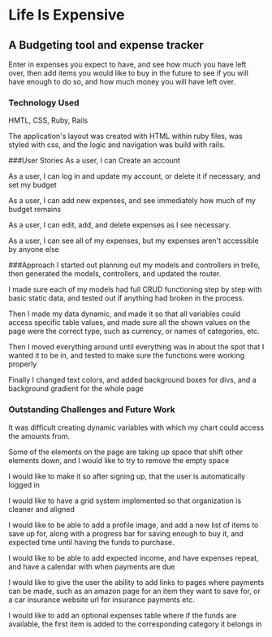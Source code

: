# Life Is Expensive

<!-- <img width="988" alt="screenshot" src="/ExpenseTrackerSC.png"> -->

## A Budgeting tool and expense tracker

Enter in expenses you expect to have, and see how much you have left over, then add items you would like to buy in the future to see if you will have enough to do so, and how much money you will have left over.

### Technology Used

HMTL, CSS, Ruby, Rails

The application's layout was created with HTML within ruby files, was styled with css, and the logic and navigation was build with rails.

###User Stories
As a user, I can Create an account

As a user, I can log in and update my account, or delete it if necessary, and set my budget

As a user, I can add new expenses, and see immediately how much of my budget remains

As a user, I can edit, add, and delete expenses as I see necessary.

As a user, I can see all of my expenses, but my expenses aren't accessible by anyone else

###Approach
I started out planning out my models and controllers in trello, then generated the models, controllers, and updated the router.

I made sure each of my models had full CRUD functioning step by step with basic static data, and tested out if anything had broken in the process.

Then I made my data dynamic, and made it so that all variables could access specific table values, and made sure all the shown values on the page were the correct type, such as currency, or names of categories, etc.

Then I moved everything around until everything was in about the spot that I wanted it to be in, and tested to make sure the functions were working properly

Finally I changed text colors, and added background boxes for divs, and a background gradient for the whole page

### Outstanding Challenges and Future Work

It was difficult creating dynamic variables with which my chart could access the amounts from.

Some of the elements on the page are taking up space that shift other elements down, and I would like to try to remove the empty space

I would like to make it so after signing up, that the user is automatically logged in

I would like to have a grid system implemented so that organization is cleaner and aligned

I would like to be able to add a profile image, and add a new list of items to save up for, along with a progress bar for saving enough to buy it, and expected time until having the funds to purchase.

I would like to be able to add expected income, and have expenses repeat, and have a calendar with when payments are due

I would like to give the user the ability to add links to pages where payments can be made, such as an amazon page for an item they want to save for, or a car insurance website url for insurance payments etc.

I would like to add an optional expenses table where if the funds are available, the first item is added to the corresponding category it belongs in